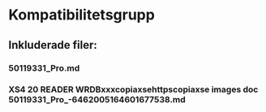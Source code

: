 # Kompatibilitetsgrupp

## Inkluderade filer:


### 50119331_Pro.md

### XS4 20 READER WRDBxxxcopiaxsehttpscopiaxse  images  doc  50119331_Pro_-6462005164601677538.md